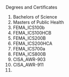 Degrees and Certificates
01) Bachelors of Science
02) Masters of Public Health
03) FEMA_ICS100b
04) FEMA_ICS100HCB
05) FEMA_ICS200B
06) FEMA_ICS200HCA
07) FEMA_ICS700a
08) FEMA_ICS800B
09) CISA_AWR-903
10) CISA_AWR-911
11)
